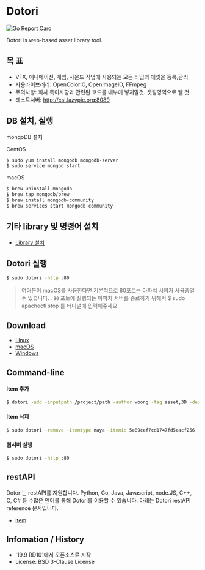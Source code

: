 # Dotori

[![Go Report Card](https://goreportcard.com/badge/github.com/rd101/dotori)](https://goreportcard.com/report/github.com/rd101/dotori)

Dotori is web-based asset library tool.

## 목 표
- VFX, 애니메이션, 게임, 사운드 작업에 사용되는 모든 타입의 에셋을 등록,관리
- 사용라이브러리: OpenColorIO, OpenImageIO, FFmpeg
- 주의사항: 회사 특이사항과 관련된 코드를 내부에 넣지말것. 셋팅영역으로 뺄 것
- 테스트서버: http://csi.lazypic.org:8089

## DB 설치, 실행
mongoDB 설치

CentOS

```bash
$ sudo yum install mongodb mongodb-server
$ sudo service mongod start
```

macOS

```bash
$ brew uninstall mongodb
$ brew tap mongodb/brew
$ brew install mongodb-community
$ brew services start mongodb-community
```

## 기타 library 및 명령어 설치
- [Library 설치](documents/setlibrary.md)

## Dotori 실행

```bash
$ sudo dotori -http :80
```

> 여러분이 macOS를 사용한다면 기본적으로 80포트는 아파치 서버가 사용중일 수 있습니다. `:80` 포트에 실행되는 아파치 서버를 종료하기 위해서 $ sudo apachectl stop 를 터미널에 입력해주세요.

## Download
- [Linux](https://github.com/RD101/dotori/releases/download/v0.0.1/dotori_linux_x86-64.tgz) 
- [macOS](https://github.com/RD101/dotori/releases/download/v0.0.1/dotori_darwin_x86-64.tgz)
- [Windows](https://github.com/RD101/dotori/releases/download/v0.0.1/dotori_windows_x86-64.tgz)

## Command-line

#### Item 추가
```bash
$ dotori -add -inputpath /project/path -author woong -tag asset,3D -description 설명 -type maya
```

#### Item 삭제
```bash
$ sudo dotori -remove -itemtype maya -itemid 5e89cef7cd1747fd5eacf256
```

#### 웹서버 실행
```bash
$ sudo dotori -http :80
```

## restAPI
Dotori는 restAPI를 지원합니다. Python, Go, Java, Javascript, node.JS, C++, C, C# 등 수많은 언어를 통해 Dotori를 이용할 수 있습니다.
아래는 Dotori restAPI reference 문서입니다.
- [item](documents/restapi.md)

## Infomation / History
- '19.9 RD101에서 오픈소스로 시작
- License: BSD 3-Clause License
